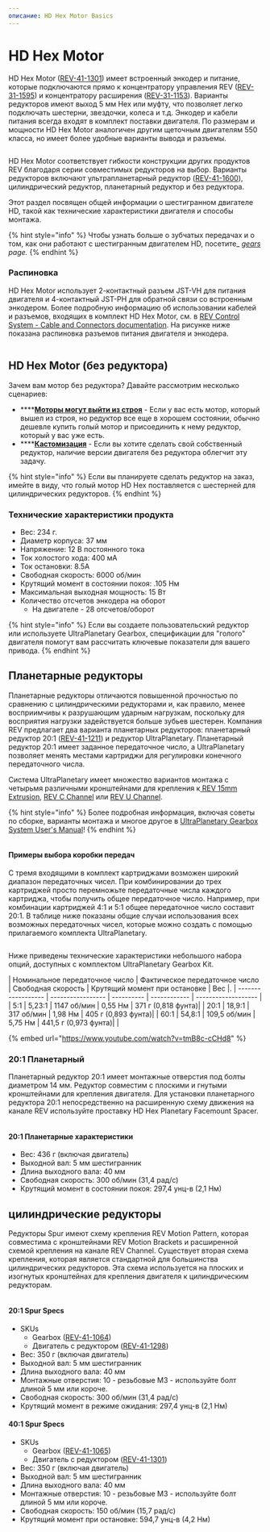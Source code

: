 ```yaml
---
описание: HD Hex Motor Basics
---
```


# HD Hex Motor

HD Hex Motor ([REV-41-1301](https://www.revrobotics.com/rev-41-1301/)) имеет встроенный энкодер и питание, которые подключаются прямо к концентратору управления REV ([REV-31-1595](https://www.revrobotics.com/rev-31-1595/)) и концентратору расширения ([REV-31-1153](https://www.revrobotics.com/rev-31-1153/)). Варианты редукторов имеют выход 5 мм Hex или муфту, что позволяет легко подключать шестерни, звездочки, колеса и т.д. Энкодер и кабели питания всегда входят в комплект поставки двигателя. По размерам и мощности HD Hex Motor аналогичен другим щеточным двигателям 550 класса, но имеет более удобные варианты вывода и разъемы.

<figure><img src="https://2589213514-files.gitbook.io/~/files/v0/b/gitbook-legacy-files/o/assets%2F-M5yw0n8IneF5-9ybLjT%2F-M95GzREAfvShYd-fr7k%2F-M95JnKjgsxv73CPT0aB%2FMini%20Chart%20HD%20Hex.png?alt=media&#x26;token=58f8a82e-21a1-4539-87cf-f253e9357881" alt=""><figcaption></figcaption></figure>

HD Hex Motor соответствует гибкости конструкции других продуктов REV благодаря серии совместимых редукторов на выбор. Варианты редукторов включают ультрапланетарный редуктор ([REV-41-1600](https://www.revrobotics.com/rev-41-1600/)), цилиндрический редуктор, планетарный редуктор и без редуктора.

Этот раздел посвящен общей информации о шестигранном двигателе HD, такой как технические характеристики двигателя и способы монтажа.

{% hint style="info" %}
Чтобы узнать больше о зубчатых передачах и о том, как они работают с шестигранным двигателем HD, посетите\_ [_gears_](broken-reference/) _page._
{% endhint %}

### Распиновка

HD Hex Motor использует 2-контактный разъем JST-VH для питания двигателя и 4-контактный JST-PH для обратной связи со встроенным энкодером. Более подробную информацию об использовании кабелей и разъемов, входящих в комплект HD Hex Motor, см. в [REV Control System - Cable and Connectors documentation](https://docs.revrobotics.com/duo-control/control-system-overview/cables-and-connectors). На рисунке ниже показана распиновка разъемов питания двигателя и энкодера.

<figure><img src="https://2589213514-files.gitbook.io/~/files/v0/b/gitbook-legacy-files/o/assets%2F-M5yw0n8IneF5-9ybLjT%2F-M_M8cPZpdT88Tye8xPn%2F-M_MCcUszaBq8eeo9Rmp%2FHD%20Hex%20Motor_Encoder%20Pinout1_Export.svg?alt=media&#x26;token=b7cf4b6d-d8aa-407c-bf6d-609253e815cf" alt=""><figcaption></figcaption></figure>

## HD Hex Motor (без редуктора)

Зачем вам мотор без редуктора? Давайте рассмотрим несколько сценариев:

* \*\*\*\*[**Моторы могут выйти из строя**](broken-reference/) - Если у вас есть мотор, который вышел из строя, но редуктор все еще в хорошем состоянии, обычно дешевле купить голый мотор и присоединить к нему редуктор, который у вас уже есть.
* \*\*\*\*[**Кастомизация**](broken-reference/) - Если вы хотите сделать свой собственный редуктор, наличие версии двигателя без редуктора облегчит эту задачу.

{% hint style="info" %}
Если вы планируете сделать редуктор на заказ, имейте в виду, что голый мотор HD Hex поставляется с шестерней для цилиндрических редукторов.
{% endhint %}

### Технические характеристики продукта

* Вес: 234 г.
* Диаметр корпуса: 37 мм
* Напряжение: 12 В постоянного тока
* Ток холостого хода: 400 мА
* Ток остановки: 8.5A
* Свободная скорость: 6000 об/мин
* Крутящий момент в состоянии покоя: .105 Нм
* Максимальная выходная мощность: 15 Вт
* Количество отсчетов энкодера на оборот
  * На двигателе - 28 отсчетов/оборот

{% hint style="info" %}
Если вы создаете пользовательский редуктор или используете UltraPlanetary Gearbox, спецификации для "голого" двигателя помогут вам рассчитать ключевые показатели для вашего привода.
{% endhint %}

## Планетарные редукторы

Планетарные редукторы отличаются повышенной прочностью по сравнению с цилиндрическими редукторами и, как правило, менее восприимчивы к разрушающим ударным нагрузкам, поскольку для восприятия нагрузки задействуется больше зубьев шестерен. Компания REV предлагает два варианта планетарных редукторов: планетарный редуктор 20:1 ([REV-41-1211](https://www.revrobotics.com/rev-41-1301/)) и редуктор UltraPlanetary. Планетарный редуктор 20:1 имеет заданное передаточное число, а UltraPlanetary позволяет менять местами картриджи для регулировки конечного передаточного числа.

Система UltraPlanetary имеет множество вариантов монтажа с четырьмя различными кронштейнами для крепления к[ REV 15mm Extrusion](https://www.revrobotics.com/ftc/structure/15mm-extrusion/), [REV C Channel](https://www.revrobotics.com/competition/ftc/structure/channel/?sort=featured) или [REV U Channel](https://www.revrobotics.com/competition/ftc/structure/channel/?sort=featured).

{% hint style="info" %}
Более подробная информация, включая советы по сборке, варианты монтажа и многое другое в [UltraPlanetary Gearbox System User's Manual](https://docs.revrobotics.com/ultraplanetary/)!
{% endhint %}

<figure><img src="https://2589213514-files.gitbook.io/~/files/v0/b/gitbook-legacy-files/o/assets%2F-M5yw0n8IneF5-9ybLjT%2F-M95GzREAfvShYd-fr7k%2F-M95HrIOql0y5Mtpa_5D%2Fimage.png?alt=media&#x26;token=6bdf6103-ef95-4b6b-b73c-7f4165cf8e0d" alt=""><figcaption></figcaption></figure>

#### Примеры выбора коробки передач

С тремя входящими в комплект картриджами возможен широкий диапазон передаточных чисел. При комбинировании до трех картриджей просто перемножьте передаточные числа каждого картриджа, чтобы получить общее передаточное число. Например, при комбинации картриджей 4:1 и 5:1 общее передаточное число составит 20:1. В таблице ниже показаны общие случаи использования всех возможных передаточных чисел, которые можно создать с помощью прилагаемого комплекта UltraPlanetary.

<figure><img src="https://2589213514-files.gitbook.io/~/files/v0/b/gitbook-legacy-files/o/assets%2F-M5yw0n8IneF5-9ybLjT%2F-MJXX0TwZHCQtbo5jlvZ%2F-MJXXXABPEZRY9rex8B5%2FGear%20Ratio%20Table.png?alt=media&#x26;token=5a3e4182-9680-486c-997c-4aa653d49817" alt=""><figcaption></figcaption></figure>

Ниже приведены технические характеристики небольшого набора опций, доступных с комплектом UltraPlanetary Gearbox Kit.

\| Номинальное передаточное число | Фактическое передаточное число | Свободная скорость | Крутящий момент при остановке | Вес |. | ------------------ | ----------------- | ---------- | ------------ | ------------------- | | 5:1 | 5,23:1 | 1147 об/мин | 0,55 Нм | 371 г (0,818 фунта)| | 20:1 | 18,9:1 | 317 об/мин | 1,98 Нм | 405 г (0,893 фунта)| | 60:1 | 54,8:1 | 109,5 об/мин | 5,75 Нм | 441,5 г (0,973 фунта)| |

{% embed url="https://www.youtube.com/watch?v=tmB8c-cCHd8" %}

### 20:1 Планетарный

Планетарный редуктор 20:1 имеет монтажные отверстия под болты диаметром 14 мм. Редуктор совместим с плоскими и гнутыми кронштейнами для крепления двигателя. Для установки планетарного редуктора 20:1 непосредственно на расширенную схему движения на канале REV используйте проставку HD Hex Planetary Facemount Spacer.

<figure><img src="https://2589213514-files.gitbook.io/~/files/v0/b/gitbook-legacy-files/o/assets%2F-M5yw0n8IneF5-9ybLjT%2F-MC8mVuJSPMzBDzoM-ex%2F-MC8mx1n0nJNcMAHrpn0%2FHD%20Hex%20Motor%20Planetary%20Documentation%20Graphic%20Motor%20Pinout%20GitBook%20Sized-01.png?alt=media&#x26;token=5e6f6dea-afb8-4336-a0f2-2550a731344f" alt=""><figcaption></figcaption></figure>

#### 20:1 Планетарные характеристики

* Вес: 436 г (включая двигатель)
* Выходной вал: 5 мм шестигранник
* Длина выходного вала: 40 мм
* Свободная скорость: 300 об/мин (31,4 рад/с)
* Крутящий момент в состоянии покоя: 297,4 унц-в (2,1 Нм)

## цилиндрические редукторы

Редукторы Spur имеют схему крепления REV Motion Pattern, которая совместима с кронштейнами REV Motion Brackets и расширенной схемой крепления на канале REV Channel. Существует вторая схема крепления, которая является стандартной для большинства цилиндрических редукторов. Эта схема используется на плоских и изогнутых кронштейнах для крепления двигателя к цилиндрическим редукторам.

<figure><img src="https:/2589213514-files.gitbook.%20io/~/files/v0/b/gitbook-legacy-files/o/assets/-M5yw0n8IneF5-9ybLjT/-MBu5Hagb9DD2a2TeOJQ/-MBu5lpsWhnIbueBwrjm/HD%20Hex%20Motor%20Spur%20Documentation%20Graphic%20Motor%20Pinout%20GitBook%20Sized-01.%20png" alt=""><figcaption></figcaption></figure>

#### 20:1 Spur Specs

* SKUs
  * Gearbox ([REV-41-1064](https://www.revrobotics.com/rev-41-1064/))
  * Двигатель с редуктором ([REV-41-1298](https://www.revrobotics.com/rev-41-1301/))
* Вес: 350 г (включая двигатель)
* Выходной вал: 5 мм шестигранник
* Длина выходного вала: 40 мм
* Монтажные отверстия: 10 - резьбовые M3 - используйте болт длиной 5 мм или короче.
* Свободная скорость: 300 об/мин (31,4 рад/с)
* Крутящий момент в режиме ожидания: 297,4 унц-в (2,1 Нм)

#### 40:1 Spur Specs

* SKUs
  * Gearbox ([REV-41-1065](https://www.revrobotics.com/rev-41-1065/))
  * Двигатель с редуктором ([REV-41-1301](https://www.revrobotics.com/rev-41-1301/))
* Вес: 350 г (включая двигатель)
* Выходной вал: 5 мм шестигранник
* Длина выходного вала: 40 мм
* Монтажные отверстия: 10 - резьбовые M3 - используйте болт длиной 5 мм или короче.
* Свободная скорость: 150 об/мин (15,7 рад/с)
* Крутящий момент при остановке: 594,7 унц-в (4,2 Нм)
